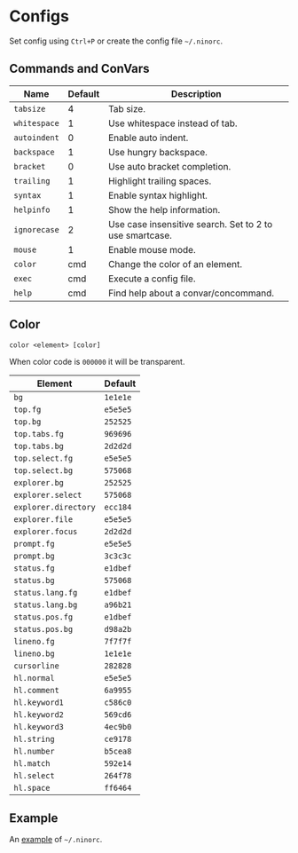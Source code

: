 # Configs
Set config using `Ctrl+P` or create the config file `~/.ninorc`.

## Commands and ConVars
| Name | Default | Description |
| - | - | - |
| `tabsize` | 4 | Tab size. |
| `whitespace` | 1 | Use whitespace instead of tab. |
| `autoindent` | 0 | Enable auto indent. |
| `backspace` | 1 | Use hungry backspace. |
| `bracket` | 0 | Use auto bracket completion. |
| `trailing` | 1 | Highlight trailing spaces. |
| `syntax` | 1 | Enable syntax highlight. |
| `helpinfo` | 1 | Show the help information. |
| `ignorecase` | 2 | Use case insensitive search. Set to 2 to use smartcase. |
| `mouse` | 1 | Enable mouse mode. |
| `color` | cmd | Change the color of an element. |
| `exec` | cmd | Execute a config file. |
| `help` | cmd | Find help about a convar/concommand. |

## Color
`color <element> [color]`

When color code is `000000` it will be transparent.

| Element | Default |
| - | - |
| `bg` | `1e1e1e` |
| `top.fg` | `e5e5e5` |
| `top.bg` | `252525` |
| `top.tabs.fg` | `969696` |
| `top.tabs.bg` | `2d2d2d` |
| `top.select.fg` | `e5e5e5` |
| `top.select.bg` | `575068` |
| `explorer.bg` | `252525` |
| `explorer.select` | `575068` |
| `explorer.directory` | `ecc184` |
| `explorer.file` | `e5e5e5` |
| `explorer.focus` | `2d2d2d` |
| `prompt.fg` | `e5e5e5` |
| `prompt.bg` | `3c3c3c` |
| `status.fg` | `e1dbef` |
| `status.bg` | `575068` |
| `status.lang.fg` | `e1dbef` |
| `status.lang.bg` | `a96b21` |
| `status.pos.fg` | `e1dbef` |
| `status.pos.bg` | `d98a2b` |
| `lineno.fg` | `7f7f7f` |
| `lineno.bg` | `1e1e1e` |
| `cursorline` | `282828` |
| `hl.normal` | `e5e5e5` |
| `hl.comment` | `6a9955` |
| `hl.keyword1` | `c586c0` |
| `hl.keyword2` | `569cd6` |
| `hl.keyword3` | `4ec9b0` |
| `hl.string` | `ce9178` |
| `hl.number` | `b5cea8` |
| `hl.match` | `592e14` |
| `hl.select` | `264f78` |
| `hl.space` | `ff6464` |

## Example
An [example](example.ninorc) of `~/.ninorc`.
